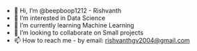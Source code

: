 - 👋 Hi, I’m @beepboop1212 - Rishvanth
- 👀 I’m interested in Data Science
- 🌱 I’m currently learning Machine Learning
- 💞️ I’m looking to collaborate on Small projects
- 📫 How to reach me - by email: rishvanthgv2004@gmail.com

<!---
beepboop1212/beepboop1212 is a ✨ special ✨ repository because its `README.md` (this file) appears on your GitHub profile.
You can click the Preview link to take a look at your changes.
--->
